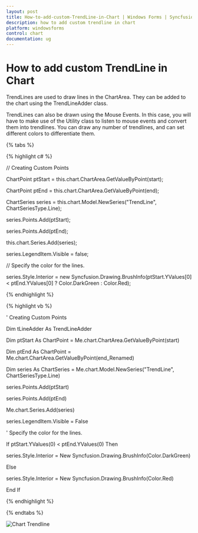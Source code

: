 ```yaml
---
layout: post
title: How-to-add-custom-TrendLine-in-Chart | Windows Forms | Syncfusion
description: how to add custom trendline in chart
platform: windowsforms
control: chart
documentation: ug
---
```


# How to add custom TrendLine in Chart

TrendLines are used to draw lines in the ChartArea. They can be added to the chart using the TrendLineAdder class. 

TrendLines can also be drawn using the Mouse Events. In this case, you will have to make use of the Utility class to listen to mouse events and convert them into trendlines. You can draw any number of trendlines, and can set different colors to differentiate them.

{% tabs %}

{% highlight c# %}

// Creating Custom Points

ChartPoint ptStart = this.chart.ChartArea.GetValueByPoint(start);

ChartPoint ptEnd = this.chart.ChartArea.GetValueByPoint(end);

ChartSeries series = this.chart.Model.NewSeries("TrendLine", ChartSeriesType.Line);

series.Points.Add(ptStart);

series.Points.Add(ptEnd);

this.chart.Series.Add(series);

series.LegendItem.Visible = false;

// Specify the color for the lines.

series.Style.Interior = new Syncfusion.Drawing.BrushInfo(ptStart.YValues[0] < ptEnd.YValues[0] ? Color.DarkGreen : Color.Red); 

{% endhighlight %}

{% highlight vb %}

' Creating Custom Points

Dim tLineAdder As TrendLineAdder

Dim ptStart As ChartPoint = Me.chart.ChartArea.GetValueByPoint(start)

Dim ptEnd As ChartPoint = Me.chart.ChartArea.GetValueByPoint(end_Renamed)

Dim series As ChartSeries = Me.chart.Model.NewSeries("TrendLine", ChartSeriesType.Line)

series.Points.Add(ptStart)

series.Points.Add(ptEnd)

Me.chart.Series.Add(series)

series.LegendItem.Visible = False

' Specify the color for the lines.

If ptStart.YValues(0) < ptEnd.YValues(0) Then

series.Style.Interior = New Syncfusion.Drawing.BrushInfo(Color.DarkGreen)

Else

series.Style.Interior = New Syncfusion.Drawing.BrushInfo(Color.Red)

End If

{% endhighlight %}

{% endtabs %}	

![Chart Trendline](How-to-add-custom-TrendLine-in-Chart_images/How-to-add-custom-TrendLine-in-Chart_img1.jpeg)


